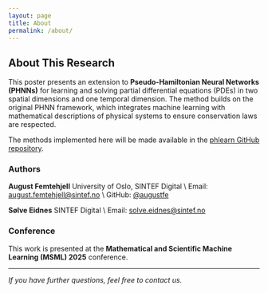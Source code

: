 ```yaml
---
layout: page
title: About
permalink: /about/
---
```


## About This Research

This poster presents an extension to **Pseudo-Hamiltonian Neural Networks (PHNNs)** for learning and solving partial differential equations (PDEs) in two spatial dimensions and one temporal dimension.
The method builds on the original PHNN framework, which integrates machine learning with mathematical descriptions of physical systems to ensure conservation laws are respected.

The methods implemented here will be made available in the [phlearn GitHub repository](https://github.com/SINTEF/pseudo-hamiltonian-neural-networks).

### Authors

**August Femtehjell**
University of Oslo, SINTEF Digital \\
Email: [august.femtehjell@sintef.no](mailto:august.femtehjell@sintef.no) \\
GitHub: [@augustfe](https://github.com/augustfe)

**Sølve Eidnes**
SINTEF Digital \\
Email: [solve.eidnes@sintef.no](mailto:solve.eidnes@sintef.no)

### Conference

This work is presented at the **Mathematical and Scientific Machine Learning (MSML) 2025** conference.

---

_If you have further questions, feel free to contact us._
